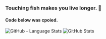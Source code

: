 ### Touching fish makes you live longer. 👋
#### Code below was cpoied.

<!--
**lamhaoyin/lamhaoyin** is a ✨ _special_ ✨ repository because its `README.md` (this file) appears on your GitHub profile.

Here are some ideas to get you started:

- 🔭 I’m currently working on ...
- 🌱 I’m currently learning ...
- 👯 I’m looking to collaborate on ...
- 🤔 I’m looking for help with ...
- 💬 Ask me about ...
- 📫 How to reach me: ...
- 😄 Pronouns: ...
- ⚡ Fun fact: ...
-->
![GitHub - Language Stats](https://github-readme-stats.vercel.app/api/top-langs/?username=lamhaoyin&bg_color=90,DAFFEF,FCFFFD)
![GitHub Stats](https://github-readme-stats.vercel.app/api?username=lamhaoyin&count_private=true&show_icons=true&bg_color=90,DAFFEF,FCFFFD)
